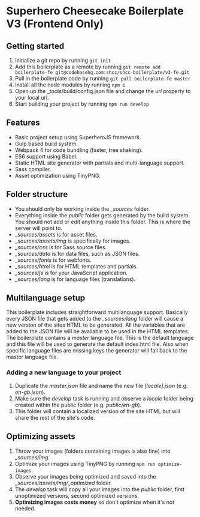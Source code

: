# Superhero Cheesecake Boilerplate V3 (Frontend Only)

## Getting started
1. Initialize a git repo by running `git init`
2. Add this boilerplate as a remote by running `git remote add boilerplate-fe git@codebasehq.com:shcc/shcc-boilerplate/v3-fe.git`
3. Pull in the boilerplate code by running `git pull boilerplate-fe master`
4. Install all the node modules by running `npm i`
5. Open up the _tools/build/config.json file and change the *url* property to your local url.
6. Start building your project by running `npm run develop`

## Features
* Basic project setup using SuperheroJS framework.
* Gulp based build system.
* Webpack 4 for code bundling (faster, tree shaking).
* ES6 support using Babel.
* Static HTML site generator with partials and multi-language support.
* Sass compiler.
* Asset optimization using TinyPNG.

## Folder structure
* You should only be working inside the *_sources* folder.
* Everything inside the *public* folder gets generated by the build system. You should not add or edit anything inside this folder. This is where the server will point to.
* *_sources/assets* is for asset files.
* *_sources/assets/img* is specifically for images.
* *_sources/css* is for Sass source files.
* *_sources/data* is for data files, such as JSON files.
* *_sources/fonts* is for webfonts.
* *_sources/html* is for HTML templates and partials.
* *_sources/js* is for your JavaScript application.
* *_sources/lang* is for language files (translations).

## Multilanguage setup
This boilerplate includes straightforward multilanguage support. Basically every JSON file that gets added to the *_sources/lang* folder will cause a new version of the sites HTML to be generated. All the variables that are added to the JSON file will be available to be used in the HTML templates. The boilerplate contains a *master* language file. This is the default language and this file will be used to generate the default index.html file. Also when specific language files are missing keys the generator will fall back to the master language file.
### Adding a new language to your project
1. Duplicate the *master.json* file and name the new file *[locale].json* (e.g. *en-gb.json*).
2. Make sure the *develop* task is running and observe a *locale* folder being created within the public folder (e.g. *public/en-gb*).
3. This folder will contain a localized version of the site HTML but will share the rest of the site's code.

## Optimizing assets
1. Throw your images (folders containing images is also fine) into *_sources/img*.
2. Optimize your images using TinyPNG by running `npm run optimize-images`.
3. Observe your images being optimized and saved into the *_sources/assets/img/_optimized* folder.
4. The *develop* task will copy all your images into the *public* folder, first unoptimized versions, second optimized versions.
5. **Optimizing images costs money** so don't optimize when it's not needed. 

